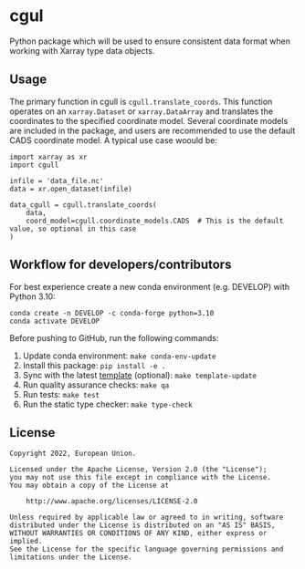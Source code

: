 # cgul

Python package which will be used to ensure consistent data format when working with Xarray type data objects.

## Usage

The primary function in cgull is `cgull.translate_coords`. This function operates on an `xarray.Dataset` or
`xarray.DataArray` and translates the coordinates to the specified coordinate model. Several coordinate models
are included in the package, and users are recommended to use the default CADS coordinate model. A typical
use case woould be:

```
import xarray as xr
import cgull

infile = 'data_file.nc'
data = xr.open_dataset(infile)

data_cgull = cgull.translate_coords(
    data,
    coord_model=cgull.coordinate_models.CADS  # This is the default value, so optional in this case
)

```


## Workflow for developers/contributors

For best experience create a new conda environment (e.g. DEVELOP) with Python 3.10:

```
conda create -n DEVELOP -c conda-forge python=3.10
conda activate DEVELOP
```

Before pushing to GitHub, run the following commands:

1. Update conda environment: `make conda-env-update`
1. Install this package: `pip install -e .`
1. Sync with the latest [template](https://github.com/ecmwf-projects/cookiecutter-conda-package) (optional): `make template-update`
1. Run quality assurance checks: `make qa`
1. Run tests: `make test`
1. Run the static type checker: `make type-check`

## License

```
Copyright 2022, European Union.

Licensed under the Apache License, Version 2.0 (the "License");
you may not use this file except in compliance with the License.
You may obtain a copy of the License at

    http://www.apache.org/licenses/LICENSE-2.0

Unless required by applicable law or agreed to in writing, software
distributed under the License is distributed on an "AS IS" BASIS,
WITHOUT WARRANTIES OR CONDITIONS OF ANY KIND, either express or implied.
See the License for the specific language governing permissions and
limitations under the License.
```
